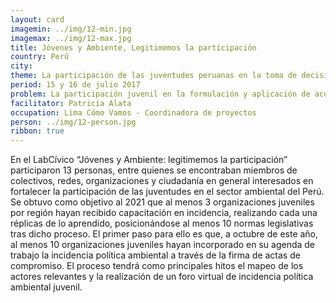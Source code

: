 ```yaml
---
layout: card
imagemin: ../img/12-min.jpg
imagemax: ../img/12-max.jpg
title: Jóvenes y Ambiente, Legitimemos la participación
country: Perú
city:
theme: La participación de las juventudes peruanas en la toma de decisiones en el sector ambiental
period: 15 y 16 de julio 2017
problem: La participación juvenil en la formulación y aplicación de acuerdos y políticas vinculadas al sector ambiental en el Perú es limitada debido a los pocos canales de incidencia política existentes, lo que incrementa la vulnerabilidad de los jóvenes y genera medidas poco representativas
facilitator: Patricia Alata
occupation: Lima Cómo Vamos - Coordinadora de proyectos
person: ../img/12-person.jpg
ribbon: true
---
```


En el LabCívico “Jóvenes y Ambiente: legitimemos la participación” participaron 13 personas, entre quienes se encontraban miembros de colectivos, redes, organizaciones y ciudadanía en general interesados en fortalecer la participación de las juventudes en el sector ambiental del Perú. Se obtuvo como objetivo al 2021 que al menos 3 organizaciones juveniles por región hayan recibido capacitación en incidencia, realizando cada una réplicas de lo aprendido, posicionándose al menos 10 normas legislativas tras dicho proceso. El primer paso para ello es que, a octubre de este año, al menos 10 organizaciones juveniles hayan incorporado en su agenda de trabajo la incidencia política ambiental a través de la firma de actas de compromiso. El proceso tendrá como principales hitos el mapeo de los actores relevantes y la realización de un foro virtual de incidencia política ambiental juvenil.
